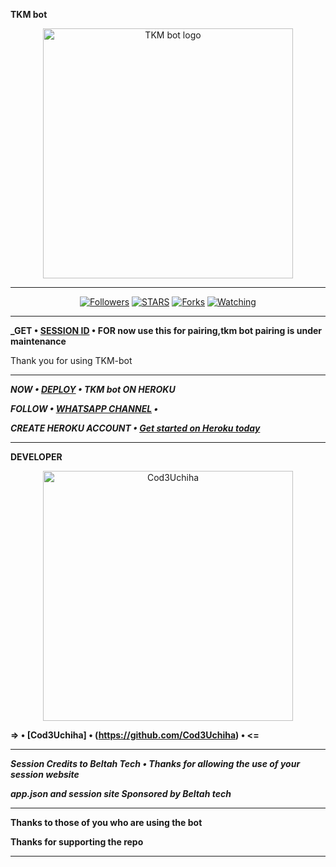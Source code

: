**TKM bot**

<p align="center">
  <a href="https://github.com/Cod3Uchiha">
    <img alt="TKM bot logo" height="400" src="https://telegra.ph/file/626e7105422c8908f723d.jpg">
  </a>
</p>

---

<p align="center">
  <a href="https://github.com/Cod3Uchiha?tab=followers"><img title="Followers" src="https://img.shields.io/github/followers/Cod3Uchiha?label=Followers&style=social"></a>
  <a href="https://github.com/Cod3Uchiha/TKM-bot/stargazers/"><img title="STARS" src="https://img.shields.io/github/stars/Cod3Uchiha/TKM-bot?&style=social"></a>
  <a href="https://github.com/Cod3Uchiha/TKM-bot/network/members"><img title="Forks" src="https://img.shields.io/github/forks/Cod3Uchiha/TKM-bot?style=social"></a>
  <a href="https://github.com/Cod3Uchiha/TKM-bot/watchers"><img title="Watching" src="https://img.shields.io/github/watchers/Cod3Uchiha/TKM-bot?label=Watching&style=social"></a>
</p>

---

**_GET • [SESSION ID](https://beltahmd-sessions-ce114587ed6a.herokuapp.com) • FOR now use this for pairing,tkm bot pairing is under maintenance**

Thank you for using TKM-bot

---

**_NOW • [DEPLOY](https://dashboard.heroku.com/new?button-url=https://github.com/Cod3Uchiha/TKM-bot&template=https://github.com/Cod3Uchiha/TKM-bot) • TKM bot ON HEROKU_**

**_FOLLOW • [WHATSAPP CHANNEL](https://whatsapp.com/channel/0029VaKjSra9WtC0kuJqvl0g) •_**

**_CREATE HEROKU ACCOUNT • [Get started on Heroku today](https://www.heroku.com)_**

---

**DEVELOPER**

<p align="center">
<a href="https://github.com/Cod3Uchiha"><img src="https://telegra.ph/file/7d1d362a15f946d427db1.jpg" height="400" alt="Cod3Uchiha"/></a>
  
**=> • [Cod3Uchiha] • (https://github.com/Cod3Uchiha) • <=**

---

**_Session Credits to Beltah Tech • Thanks for allowing the use of your session website_**

**_app.json and session site Sponsored by Beltah tech_**

---

**Thanks to those of you who are using the bot**

**Thanks for supporting the repo**

---
